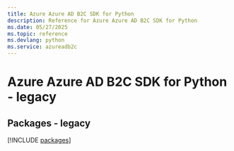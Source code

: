 ```yaml
---
title: Azure Azure AD B2C SDK for Python
description: Reference for Azure Azure AD B2C SDK for Python
ms.date: 05/27/2025
ms.topic: reference
ms.devlang: python
ms.service: azureadb2c
---
```

# Azure Azure AD B2C SDK for Python - legacy
## Packages - legacy
[!INCLUDE [packages](azure-ad-b2c-index.md)]